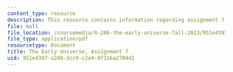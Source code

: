 ```yaml
---
content_type: resource
description: This resource contains information regarding assignment 7.
file: null
file_location: /coursemedia/8-286-the-early-universe-fall-2013/951e4397a2403cc9c2e48f316a2704d1_MIT8_286F13_ps7.pdf
file_type: application/pdf
resourcetype: Document
title: The Early Universe, Assignment 7
uid: 951e4397-a240-3cc9-c2e4-8f316a2704d1
---
```

